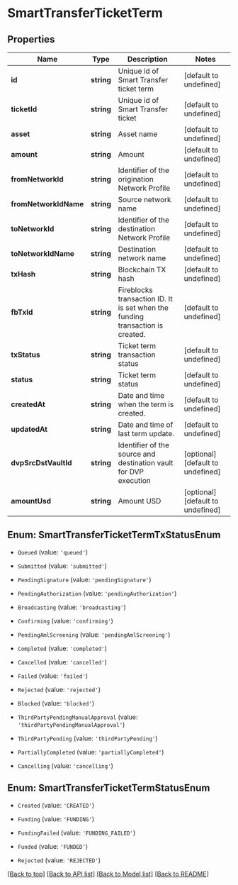 # SmartTransferTicketTerm

## Properties

|Name | Type | Description | Notes|
|------------ | ------------- | ------------- | -------------|
|**id** | **string** | Unique id of Smart Transfer ticket term | [default to undefined]|
|**ticketId** | **string** | Unique id of Smart Transfer ticket | [default to undefined]|
|**asset** | **string** | Asset name | [default to undefined]|
|**amount** | **string** | Amount | [default to undefined]|
|**fromNetworkId** | **string** | Identifier of the origination Network Profile | [default to undefined]|
|**fromNetworkIdName** | **string** | Source network name | [default to undefined]|
|**toNetworkId** | **string** | Identifier of the destination Network Profile | [default to undefined]|
|**toNetworkIdName** | **string** | Destination network name | [default to undefined]|
|**txHash** | **string** | Blockchain TX hash | [default to undefined]|
|**fbTxId** | **string** | Fireblocks transaction ID. It is set when the funding transaction is created. | [default to undefined]|
|**txStatus** | **string** | Ticket term transaction status | [default to undefined]|
|**status** | **string** | Ticket term status | [default to undefined]|
|**createdAt** | **string** | Date and time when the term is created. | [default to undefined]|
|**updatedAt** | **string** | Date and time of last term update. | [default to undefined]|
|**dvpSrcDstVaultId** | **string** | Identifier of the source and destination vault for DVP execution | [optional] [default to undefined]|
|**amountUsd** | **string** | Amount USD | [optional] [default to undefined]|


## Enum: SmartTransferTicketTermTxStatusEnum


* `Queued` (value: `'queued'`)

* `Submitted` (value: `'submitted'`)

* `PendingSignature` (value: `'pendingSignature'`)

* `PendingAuthorization` (value: `'pendingAuthorization'`)

* `Broadcasting` (value: `'broadcasting'`)

* `Confirming` (value: `'confirming'`)

* `PendingAmlScreening` (value: `'pendingAmlScreening'`)

* `Completed` (value: `'completed'`)

* `Cancelled` (value: `'cancelled'`)

* `Failed` (value: `'failed'`)

* `Rejected` (value: `'rejected'`)

* `Blocked` (value: `'blocked'`)

* `ThirdPartyPendingManualApproval` (value: `'thirdPartyPendingManualApproval'`)

* `ThirdPartyPending` (value: `'thirdPartyPending'`)

* `PartiallyCompleted` (value: `'partiallyCompleted'`)

* `Cancelling` (value: `'cancelling'`)



## Enum: SmartTransferTicketTermStatusEnum


* `Created` (value: `'CREATED'`)

* `Funding` (value: `'FUNDING'`)

* `FundingFailed` (value: `'FUNDING_FAILED'`)

* `Funded` (value: `'FUNDED'`)

* `Rejected` (value: `'REJECTED'`)





[[Back to top]](#) [[Back to API list]](../../README.md#documentation-for-api-endpoints) [[Back to Model list]](../../README.md#documentation-for-models) [[Back to README]](../../README.md)

